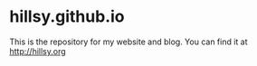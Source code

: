 # hillsy.github.io

This is the repository for my website and blog. You can find it at http://hillsy.org
